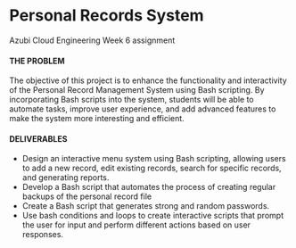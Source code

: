 # Personal Records System
Azubi Cloud Engineering Week 6 assignment

#### THE PROBLEM

The objective of this project is to enhance the functionality and
interactivity of the Personal Record Management System using Bash
scripting. By incorporating Bash scripts into the system, students will
be able to automate tasks, improve user experience, and add advanced
features to make the system more interesting and efficient.

#### DELIVERABLES

  * Design an interactive menu system using Bash scripting, allowing
    users to add a new record, edit existing records, search for
    specific records, and generating reports.
  * Develop a Bash script that automates the process of creating regular
    backups of the personal record file
  * Create a Bash script that generates strong and random passwords.
  * Use bash conditions and loops to create interactive scripts that
    prompt the user for input and perform different actions based on
    user responses.

